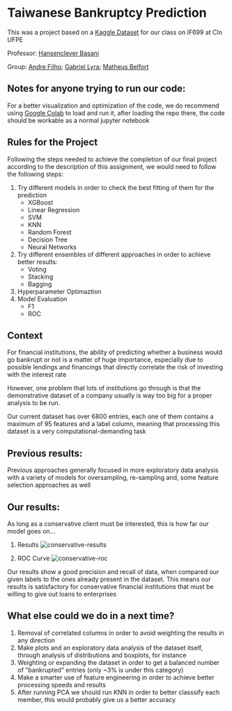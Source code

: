 # Taiwanese Bankruptcy Prediction

This was a project based on a [Kaggle Dataset](https://www.kaggle.com/datasets/fedesoriano/company-bankruptcy-prediction) for our class on IF699 at CIn UFPE

Professor: [Hansenclever Basani](https://www.cin.ufpe.br/~hfb/)

Group: [Andre Filho](https://github.com/mrdedede); [Gabriel Lyra](https://github.com/Gabriel-Lyra); [Matheus Belfort](https://github.com/mrbelf)

## Notes for anyone trying to run our code:

For a better visualization and optimization of the code, we do recommend using [Google Colab](https://colab.research.google.com) to load and run it, after loading the repo there, the code should be workable as a normal jupyter notebook

## Rules for the Project
Following the steps needed to achieve the completion of our final project according to the description of this assignment, we would need to follow the following steps:

1. Try different models in order to check the best fitting of them for the prediction
    * XGBoost
    * Linear Regression
    * SVM
    * KNN
    * Random Forest
    * Decision Tree
    * Neural Networks
2. Try different ensembles of different approaches in order to achieve better results:
    * Voting
    * Stacking
    * Bagging
3. Hyperparameter Optimaztion
4. Model Evaluation
    * F1
    * ROC

## Context
For financial institutions, the ability of predicting whether a business would go bankrupt or not is a matter of huge importance, especially due to possible lendings and financings that directly correlate the risk of investing with the interest rate

However, one problem that lots of institutions go through is that the demonstrative dataset of a company usually is way too big for a proper analysis to be run.

Our current dataset has over 6800 entries, each one of them contains a maximum of 95 features and a label column, meaning that processing this dataset is a very computational-demanding task

## Previous results:

Previous approaches generally focused in more exploratory data analysis with a variety of models for oversampling, re-sampling and, some feature selection approaches as well

## Our results:

As long as a conservative client must be interested, this is how far our model goes on...

1. Results
![conservative-results](https://github.com/mrdedede/bankruptcy_prediction/blob/main/conservative-res.png)

2. ROC Curve
![conservative-roc](https://github.com/mrdedede/bankruptcy_prediction/blob/main/conservative-roc.png)

Our results show a good precision and recall of data, when compared our given labels to the ones already present in the dataset.
This means our results is satisfactory for conservative financial institutions that must be willing to give out loans to enterprises

## What else could we do in a next time?

1. Removal of correlated columns in order to avoid weighting the results in any direction
2. Make plots and an exploratory data analysis of the dataset itself, through analysis of distributions and boxplots, for instance
3. Weighting or expanding the dataset in order to get a balanced number of "bankrupted" entries (only ~3% is under this category)
4. Make a smarter use of feature engineering in order to achieve better processing speeds and results
5. After running PCA we should run KNN in order to better classsify each member, this would probably give us a better accuracy
